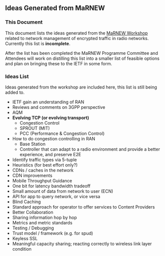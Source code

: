 ## Ideas Generated from MaRNEW

### This Document
This document lists the ideas generated from the [MaRNEW Workshop](https://www.iab.org/activities/workshops/marnew/) related to network management of encrypted traffic in radio networks. Currently this list is __incomplete__. 

After the list has been completed the MaRNEW Programme Committee and Attendees will work on distilling this list into a smaller list of feasible options and plan on bringing these to the IETF in some form. 

### Ideas List
Ideas generated from the workshop are included here, this list is still being added to.

* IETF gain an understanding of RAN
* Reviews and comments on 3GPP perspective
* AQM
* __Evolving TCP (or evolving transport)__
  * Congestion Control
  * SPROUT (MIT)
  * PCC (Performance & Congestion Control)
* How to do congestion controlling in RAN
  * Base Station
  * Controller that can adapt to a radio environment and provide a better experience, and preserve E2E
* Identify traffic types via 5-tuple
* Heuristics (for best effort only?)
* CDNs / caches in the network
* CDN improvements
* Mobile Throughput Guidance
* One bit for latency bandwidth tradeoff
* Small amount of data from network to user (ECN)
* API for app to query network, or vice versa
* Blind Caching
* Standard approach for operator to offer services to Content Providers
* Better Collaboration
* Sharing information hop by hop
* Metrics and metric standards
* Testing / Debugging
* Trust model / framework (e.g. for spud)
* Keyless SSL
* Meaningful capacity sharing; reacting correctly to wireless link layer condition

